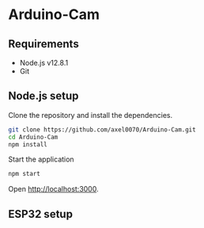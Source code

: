 # Arduino-Cam

## Requirements

* Node.js v12.8.1
* Git

## Node.js setup

Clone the repository and install the dependencies.

```bash
git clone https://github.com/axel0070/Arduino-Cam.git
cd Arduino-Cam
npm install
```
Start the application
```bash
npm start
```
Open [http://localhost:3000](http://localhost:3000).
## ESP32 setup
